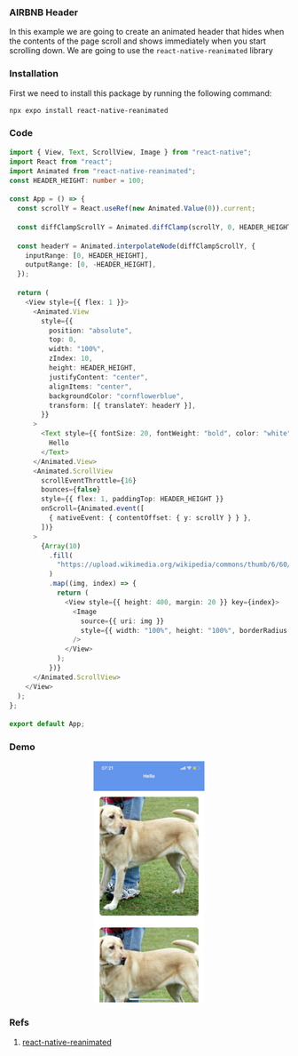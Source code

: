 ### AIRBNB Header

In this example we are going to create an animated header that hides when the contents of the page scroll and shows immediately when you start scrolling down. We are going to use the `react-native-reanimated` library

### Installation

First we need to install this package by running the following command:

```shell
npx expo install react-native-reanimated
```

### Code

```ts
import { View, Text, ScrollView, Image } from "react-native";
import React from "react";
import Animated from "react-native-reanimated";
const HEADER_HEIGHT: number = 100;

const App = () => {
  const scrollY = React.useRef(new Animated.Value(0)).current;

  const diffClampScrollY = Animated.diffClamp(scrollY, 0, HEADER_HEIGHT);

  const headerY = Animated.interpolateNode(diffClampScrollY, {
    inputRange: [0, HEADER_HEIGHT],
    outputRange: [0, -HEADER_HEIGHT],
  });

  return (
    <View style={{ flex: 1 }}>
      <Animated.View
        style={{
          position: "absolute",
          top: 0,
          width: "100%",
          zIndex: 10,
          height: HEADER_HEIGHT,
          justifyContent: "center",
          alignItems: "center",
          backgroundColor: "cornflowerblue",
          transform: [{ translateY: headerY }],
        }}
      >
        <Text style={{ fontSize: 20, fontWeight: "bold", color: "white" }}>
          Hello
        </Text>
      </Animated.View>
      <Animated.ScrollView
        scrollEventThrottle={16}
        bounces={false}
        style={{ flex: 1, paddingTop: HEADER_HEIGHT }}
        onScroll={Animated.event([
          { nativeEvent: { contentOffset: { y: scrollY } } },
        ])}
      >
        {Array(10)
          .fill(
            "https://upload.wikimedia.org/wikipedia/commons/thumb/6/60/YellowLabradorLooking.jpg/640px-YellowLabradorLooking.jpg"
          )
          .map((img, index) => {
            return (
              <View style={{ height: 400, margin: 20 }} key={index}>
                <Image
                  source={{ uri: img }}
                  style={{ width: "100%", height: "100%", borderRadius: 10 }}
                />
              </View>
            );
          })}
      </Animated.ScrollView>
    </View>
  );
};

export default App;
```

### Demo

<p align="center"><img src="demo.jpeg" alt="demo" width="200"/></p>

### Refs

1. [react-native-reanimated](https://docs.swmansion.com/react-native-reanimated/docs/fundamentals/installation)

